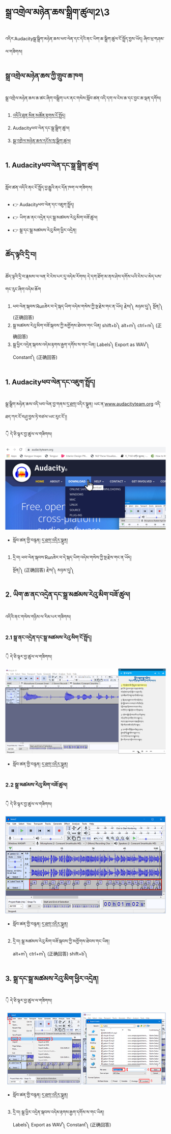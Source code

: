 # སྒྲ་འགྲེལ་མཉེན་ཆས་སྒྲིག་ཚུལ།2\3

འདིར་Audacityསྒྲ་སྒྲིག་མཉེན་ཆས་ཕབ་ལེན་དང་དེའི་ནང་ཡིག་ཆ་སྒྲིག་ཚུལ་ངོ་སྤྲོད་བྱས་ཡོད། ཞིབ་ཕྲ་གཤམ་ལ་གཟིགས།

## སྒྲ་འགྲེལ་མཉེན་ཆས་ཀྱི་གྲུབ་ཆ་ཁག

སྒྲ་འགྲེལ་མཉེན་ཆས་ཆ་ཚང་ཞིག་བསྒྲིག་པར་ནང་གསེས་སློབ་ཚན་འདི་དག་ལ་ངེས་ཆ་དང་བྱང་ཆ་ལྡན་དགོས།

1. [འདིའི་ཐུན་མིན་མཚོན་རྟགས་ངོ་སྤྲོད།](https://github.com/buda-base/budax/blob/master/howtoguides/SAB18/index.md)
2. Audacityཕབ་ལེན་དང་སྒྲ་སྒྲིག་ཚུལ།
3. [སྒྲ་འགྲེལ་མཉེན་ཆས་དངོས་སུ་སྒྲིག་ཚུལ།](https://github.com/buda-base/budax/blob/master/howtoguides/SAB20/index.md)

## 1. Audacityཕབ་ལེན་དང་སྒྲ་སྒྲིག་ཚུལ།

སློབ་ཚན་འདིའི་ནང་ངོ་སྤྲོད་བྱ་རྒྱུའི་ནང་དོན་ཁག་ལ་གཟིགས།

- 👉 Audacityཕབ་ལེན་དང་འཇུག་སྤྲོད།
- 👉 ཡིག་ཆ་ནང་འདྲེན་དང་སྒྲ་མཚམས་རེའུ་མིག་བཟོ་ཚུལ།
- 👉 སྒྲ་དང་སྒྲ་མཚམས་རེའུ་མིག་ཕྱིར་འདྲེན།

## ཚོད་ལྟའི་དྲི་བ།

ཚོད་ལྟའི་དྲི་བ་རྣམས་ལ་ལན་རེ་ངེས་པར་དུ་འདེམ་རོགས། དེ་དག་ཐོག་མ་ནས་ཤེས་དགོས་པའི་ངེས་པ་མེད་པས་གང་རུང་ཞིག་འདེམ་ཆོག

1.  ཕབ་ལེན་སྐབས་Runཟེར་བ་དེ་སྐད་ཡིག་འདེམ་གསེས་ཀྱི་སྔ་རྗེས་གང་ན་ཡོད། རྗེས།༽ མཉམ་དུ།༽ སྔོན།༽ (正确回答)
2. སྒྲ་མཚམས་རེའུ་མིག་བཟོ་སྐབས་ཀྱི་མགྱོགས་ཐེབས་གང་ཡིན། shift+b༽ alt+m༽ ctrl+m༽ (正确回答)
3. སྒྲ་ཕྱིར་འདྲེན་སྐབས་འདེམ་རྟགས་རྒྱག་དགོས་ས་གང་ཡིན། Labels༽ Export as WAV༽ Constant༽ (正确回答)

## 1. Audacityཕབ་ལེན་དང་འཇུག་སྤྲོད།

སྒྲ་སྒྲིག་མཉེན་ཆས་འདི་ཕབ་ལེན་བྱ་གནས་[དྲ་ཐག་](https://www.audacityteam.org/)འདིར་སྣུན། ཡང་ན་www.audacityteam.org འདི་ཐད་ཀར་ངོ་བཤུ་བྱས་ཏེ་བཙལ་ཡང་རུང་ངོ་།།

👇 དེ་ཅི་ལྟར་བྱ་ཚུལ་ལ་གཟིགས།

![800](images/000001.png)


- སློབ་ཚན་གྱི་བརྙན། [དྲ་ཐག་འདིར་སྣུན།](https://drive.google.com/file/d/1oAtNi0kF9UV1lx0EnCZ4HzFiO_HIOlnd/view?usp=sharing)


1. དྲི་བ། ཕབ་ལེན་སྐབས་Runཟེར་བ་དེ་སྐད་ཡིག་འདེམ་གསེས་ཀྱི་སྔ་རྗེས་གང་ན་ཡོད།  
སྔོན།༽ (正确回答) རྗེས།༽ མཉམ་དུ།༽ 

## 2. ཡིག་ཆ་ནང་འདྲེན་དང་སྒྲ་མཚམས་རེའུ་མིག་བཟོ་ཚུལ།

འདིའི་ནང་གསེས་གཉིས་ལ་རིམ་པར་གཟིགས།
### 2.1 སྒྲ་ནང་འདྲེན་དང་སྒྲ་མཚམས་རེའུ་མིག་ངོ་སྤྲོད། 

👇 དེ་ཅི་ལྟར་བྱ་ཚུལ་ལ་གཟིགས།

![800](images/000002.png)


- སློབ་ཚན་གྱི་བརྙན། [དྲ་ཐག་འདིར་སྣུན།](https://drive.google.com/file/d/1vvleUtrrCqAZR8E0yYgPmMXWPI9uHJJe/view?usp=sharing)

### 2.2 སྒྲ་མཚམས་རེའུ་མིག་བཟོ་ཚུལ།


👇 དེ་ཅི་ལྟར་བྱ་ཚུལ་ལ་གཟིགས།

![800](images/000003.png)


- སློབ་ཚན་གྱི་བརྙན། [དྲ་ཐག་འདིར་སྣུན།](https://drive.google.com/file/d/1zsodYJMUtYTV6hr7-2uVGCxGHYuaOJL8/view?usp=sharing)


2. དྲི་བ། སྒྲ་མཚམས་རེའུ་མིག་བཟོ་སྐབས་ཀྱི་མགྱོགས་ཐེབས་གང་ཡིན།  
alt+m༽ ctrl+m༽ (正确回答) shift+b༽
## 3. སྒྲ་དང་སྒྲ་མཚམས་རེའུ་མིག་ཕྱིར་འདྲེན།

👇 དེ་ཅི་ལྟར་བྱ་ཚུལ་ལ་གཟིགས།

![800](images/000004.png)
 

- སློབ་ཚན་གྱི་བརྙན། [དྲ་ཐག་འདིར་སྣུན།](https://drive.google.com/file/d/1toah4r679b9wHtIX7q1Cp_Fp_KTiGF5H/view?usp=sharing)


3. དྲི་བ། སྒྲ་ཕྱིར་འདྲེན་སྐབས་འདེམ་རྟགས་རྒྱག་དགོས་ས་གང་ཡིན།  
Labels༽ Export as WAV༽ Constant༽ (正确回答)
